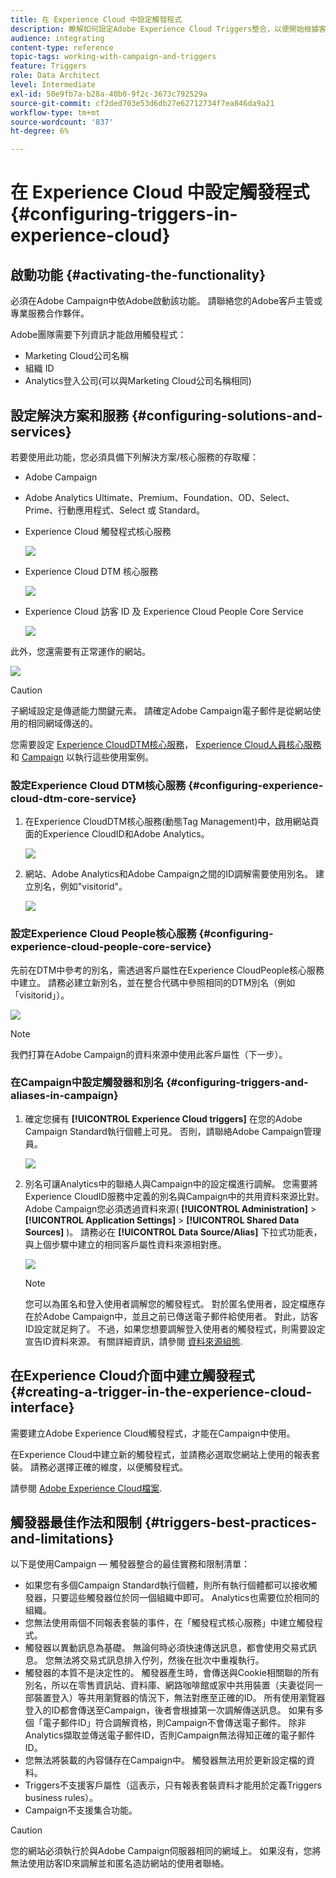 ```yaml
---
title: 在 Experience Cloud 中設定觸發程式
description: 瞭解如何設定Adobe Experience Cloud Triggers整合，以便開始根據客戶先前的行為將其個人化傳遞傳送給客戶。
audience: integrating
content-type: reference
topic-tags: working-with-campaign-and-triggers
feature: Triggers
role: Data Architect
level: Intermediate
exl-id: 50e9fb7a-b28a-40b0-9f2c-3673c792529a
source-git-commit: cf2ded703e53d6db27e62712734f7ea846da9a21
workflow-type: tm+mt
source-wordcount: '837'
ht-degree: 6%

---
```


# 在 Experience Cloud 中設定觸發程式{#configuring-triggers-in-experience-cloud}

## 啟動功能 {#activating-the-functionality}

必須在Adobe Campaign中依Adobe啟動該功能。 請聯絡您的Adobe客戶主管或專業服務合作夥伴。

Adobe團隊需要下列資訊才能啟用觸發程式：

* Marketing Cloud公司名稱
* 組織 ID
* Analytics登入公司(可以與Marketing Cloud公司名稱相同)

## 設定解決方案和服務 {#configuring-solutions-and-services}

若要使用此功能，您必須具備下列解決方案/核心服務的存取權：

* Adobe Campaign
* Adobe Analytics Ultimate、Premium、Foundation、OD、Select、Prime、行動應用程式、Select 或 Standard。
* Experience Cloud 觸發程式核心服務

  ![](assets/trigger_uc_prereq_1.png)

* Experience Cloud DTM 核心服務

  ![](assets/trigger_uc_prereq_2.png)

* Experience Cloud 訪客 ID 及 Experience Cloud People Core Service

  ![](assets/trigger_uc_prereq_3.png)

此外，您還需要有正常運作的網站。

![](assets/trigger_uc_prereq_4.png)

>[!CAUTION]
>
>子網域設定是傳遞能力關鍵元素。 請確定Adobe Campaign電子郵件是從網站使用的相同網域傳送的。

您需要設定 [Experience CloudDTM核心服務](#configuring-experience-cloud-dtm-core-service)， [Experience Cloud人員核心服務](#configuring-experience-cloud-people-core-service) 和 [Campaign](#configuring-triggers-and-aliases-in-campaign) 以執行這些使用案例。

### 設定Experience Cloud DTM核心服務 {#configuring-experience-cloud-dtm-core-service}

1. 在Experience CloudDTM核心服務(動態Tag Management)中，啟用網站頁面的Experience CloudID和Adobe Analytics。

   ![](assets/trigger_uc_conf_1.png)

1. 網站、Adobe Analytics和Adobe Campaign之間的ID調解需要使用別名。 建立別名，例如&quot;visitorid&quot;。

   ![](assets/trigger_uc_conf_2.png)

### 設定Experience Cloud People核心服務 {#configuring-experience-cloud-people-core-service}

先前在DTM中參考的別名，需透過客戶屬性在Experience CloudPeople核心服務中建立。 請務必建立新別名，並在整合代碼中參照相同的DTM別名（例如「visitorid」）。

![](assets/trigger_uc_conf_3.png)

>[!NOTE]
>
>我們打算在Adobe Campaign的資料來源中使用此客戶屬性（下一步）。

### 在Campaign中設定觸發器和別名 {#configuring-triggers-and-aliases-in-campaign}

1. 確定您擁有 **[!UICONTROL Experience Cloud triggers]** 在您的Adobe Campaign Standard執行個體上可見。 否則，請聯絡Adobe Campaign管理員。

   ![](assets/remarketing_1.png)

1. 別名可讓Analytics中的聯絡人與Campaign中的設定檔進行調解。 您需要將Experience CloudID服務中定義的別名與Campaign中的共用資料來源比對。 Adobe Campaign您必須透過資料來源( **[!UICONTROL Administration]** > **[!UICONTROL Application Settings]** > **[!UICONTROL Shared Data Sources]** )。 請務必在 **[!UICONTROL Data Source/Alias]** 下拉式功能表，與上個步驟中建立的相同客戶屬性資料來源相對應。

   ![](assets/trigger_uc_conf_5.png)

   >[!NOTE]
   >
   >您可以為匿名和登入使用者調解您的觸發程式。 對於匿名使用者，設定檔應存在於Adobe Campaign中，並且之前已傳送電子郵件給使用者。 對此，訪客ID設定就足夠了。 不過，如果您想要調解登入使用者的觸發程式，則需要設定宣告ID資料來源。 有關詳細資訊，請參閱 [資料來源組態](../../integrating/using/integration-with-audience-manager-or-people-core-service.md#step-2--configure-the-data-sources).

## 在Experience Cloud介面中建立觸發程式 {#creating-a-trigger-in-the-experience-cloud-interface}

需要建立Adobe Experience Cloud觸發程式，才能在Campaign中使用。

在Experience Cloud中建立新的觸發程式，並請務必選取您網站上使用的報表套裝。 請務必選擇正確的維度，以便觸發程式。

請參閱 [Adobe Experience Cloud檔案](https://experienceleague.adobe.com/docs/experience-cloud/triggers/create.html).

## 觸發器最佳作法和限制 {#triggers-best-practices-and-limitations}

以下是使用Campaign — 觸發器整合的最佳實務和限制清單：

* 如果您有多個Campaign Standard執行個體，則所有執行個體都可以接收觸發器，只要這些觸發器位於同一個組織中即可。 Analytics也需要位於相同的組織。
* 您無法使用兩個不同報表套裝的事件，在「觸發程式核心服務」中建立觸發程式。
* 觸發器以異動訊息為基礎。 無論何時必須快速傳送訊息，都會使用交易式訊息。 您無法將交易式訊息排入佇列，然後在批次中重複執行。
* 觸發器的本質不是決定性的。 觸發器產生時，會傳送與Cookie相關聯的所有別名，所以在零售資訊站、資料庫、網路咖啡館或家中共用裝置（夫妻從同一部裝置登入）等共用瀏覽器的情況下，無法對應至正確的ID。 所有使用瀏覽器登入的ID都會傳送至Campaign，後者會根據第一次調解傳送訊息。 如果有多個「電子郵件ID」符合調解資格，則Campaign不會傳送電子郵件。 除非Analytics擷取並傳送電子郵件ID，否則Campaign無法得知正確的電子郵件ID。
* 您無法將裝載的內容儲存在Campaign中。 觸發器無法用於更新設定檔的資料。
* Triggers不支援客戶屬性（這表示，只有報表套裝資料才能用於定義Triggers business rules）。
* Campaign不支援集合功能。

>[!CAUTION]
>
>您的網站必須執行於與Adobe Campaign伺服器相同的網域上。 如果沒有，您將無法使用訪客ID來調解並和匿名造訪網站的使用者聯絡。
